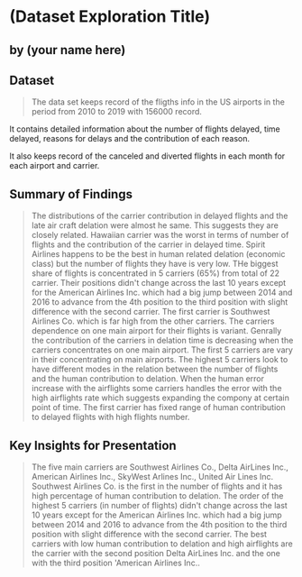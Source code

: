 # (Dataset Exploration Title)
## by (your name here)


## Dataset

> The data set keeps record of the fligths info in the US airports in the period from 2010 to 2019 with 156000 record.

It contains detailed information about the number of flights delayed, time delayed, reasons for delays and the contribution of each reason. 

It also keeps record of the canceled and diverted flights in each month for each airport and carrier.

## Summary of Findings

> The distributions of the carrier contribution in delayed flights and the late air craft delation were almost he same. This suggests they are closely related. Hawaiian carrier was the worst in terms of number of flights and the contribution of the carrier in delayed time. Spirit Airlines happens to be the best in human related delation (economic class) but the number of flights they have is very low. THe biggest share of flights is concentrated in 5 carriers (65%) from total of 22 carrier. Their positions didn't change across the last 10 years except for the American Airlines Inc. which had a big jump between 2014 and 2016 to advance from the 4th position to the third position with slight difference with the second carrier. The first carrier is Southwest Airlines Co. which is far high from the other carriers. The carriers dependence on one main airport for their flights is variant. Genrally the contribution of the carriers in delation time is decreasing when the carriers concentrates on one main airport. The first 5 carriers are vary in their concentrating on main airports. The highest 5 carriers look to have different modes in the relation between the number of flights and the human contribution to delation. When the human error increase with the airflights some carriers handles the error with the high airflights rate which suggests expanding the compony at certain point of time. The first carrier has fixed range of human contribution to delayed flights with high flights number.


## Key Insights for Presentation

> The five main carriers are Southwest Airlines Co., Delta AirLines Inc., American Airlines Inc., SkyWest Arlines Inc., United Air Lines Inc. Southwest Airlines Co. is the first in the number of flights and it has high percentage of human contribution to delation. The order of the highest 5 carriers (in number of flights) didn't change across the last 10 years except for the American Airlines Inc. which had a big jump between 2014 and 2016 to advance from the 4th position to the third position with slight difference with the second carrier. The best carriers with low human contribution to delation and high airflights are the carrier with the second position Delta AirLines Inc. and the one with the third position 'American Airlines Inc..  
